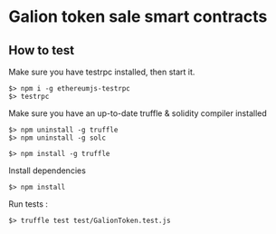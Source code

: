 # Galion token sale smart contracts

## How to test

Make sure you have testrpc installed, then start it.
```
$> npm i -g ethereumjs-testrpc
$> testrpc
```

Make sure you have an up-to-date truffle & solidity compiler installed
```
$> npm uninstall -g truffle
$> npm uninstall -g solc

$> npm install -g truffle
```

Install dependencies
```
$> npm install
```

Run tests :
```
$> truffle test test/GalionToken.test.js
```
